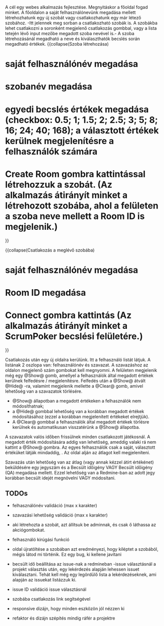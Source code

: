 A cél egy webes alkalmazás fejlesztése. Megnyitáskor a főoldal fogad minket. A főoldalon a saját felhasználónevünk megadása mellett létrehozhatunk egy új szobát vagy csatlakozhatunk egy már létező szobához. -Itt jelennek meg sorban a csatlakozható szobák is. A szobákba lehet csatlakozni a soronként megjelenő csatlakozás gombbal, vagy a lista tetején lévő input mezőbe megadott szoba nevével is.- A szoba létrehozásánál megadható a neve és kiválaszthatók becslés során megadható értékek.
{{collapse(Szoba létrehozása)

# saját felhasználónév megadása

# szobanév megadása

# egyedi becslés értékek megadása (checkbox: 0.5; 1; 1.5; 2; 2.5; 3; 5; 8; 16; 24; 40; 168); a választott értékek kerülnek megjelenítésre a felhasználók számára

# Create Room gombra kattintással létrehozzuk a szobát. (Az alkalmazás átirányít minket a létrehozott szobába, ahol a felületen a szoba neve mellett a Room ID is megjelenik.)

}}

{{collapse(Csatlakozás a meglévő szobába)

# saját felhasználónév megadása

# Room ID megadása

# Connect gombra kattintás (Az alkalmazás átirányít minket a ScrumPoker becslési felületére.)

}}

Csatlakozás után egy új oldalra kerülünk. Itt a felhasználó listát látjuk. A listának 2 oszlopa van: felhasználónév és szavazat. A szavazáshoz az oldalon megjelenő szám gombokat kell megnyomni. A felületen megjelenik még egy @Show@ gomb, amellyel a felhasználók által megadott értékek kerülnek felfedésre / megjelenítésre. Felfedés után a @Show@ átvált @Hide@ -ra, valamint megjelenik mellette a @Clear@ gomb, amivel lehetőség van a szavazatok törlésére.

- @Show@ állapotban a megadott értékeken a felhasználók nem módosíthatnak;
- a @Hide@ gombbal lehetőség van a korábban megadott értékek módosításához (ezzel a korábban megjelenített értékeket elrejtjük).
- A @Clear@ gombbal a felhasználók által megadott értékek törlésre kerülnek és automatikusan visszatérünk a @Show@ állapotba.

A szavazatok valós időben frissülnek minden csatlakozott játékosnál. A megadott érték módosítására addig van lehetőség, ameddig valaki rá nem kattint a @Show@ gombra. Az egyes felhasználók csak a saját, választott értéküket látják mindaddig, . Az oldal alján az átlagot kell megjeleníteni.

Szavazás után lehetőség van az átlag (vagy annak kézzel átírt értékénet) beküldésére egy jegyszám és a Becsült időigény VAGY Becsült időigény (QA) megadása mellett. Ezzel lehetőség van a Redmine-ban az adott jegy korábban becsült idejét megnövelni VAGY módosítani.

## TODOs

- felhasználónév validáció (max x karakter)
- szavazási lehetőség validáció (max x karakter)
- aki létrehozta a szobát, azt állítsuk be adminnak, és csak ő láthassa az akciógombokat.
- felhasználó kirúgási funkció
- oldal újratöltése a szobában azt eredményezi, hogy kiléptet a szobából, mégis látod mi történik. Ez egy bug, ki kellene javítani
- becsült idő beállítása az issue-nak a redmineban
  -issue választásnál a projekt választás után, egy lekérdezés alapján lehessen issuet kiválasztani. Tehát kell még egy legördülő lista a lekérdezéseknek, ami alapján az issuekat listázzuk ki.
- issue ID validáció issue választásnál
- szobába csatlakozás link segítségével

- responsive dizájn, hogy minden eszközön jól nézzen ki
- refaktor és dizájn szépítés mindig ráfér a projektre
